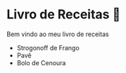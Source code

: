 # Livro de Receitas :checkered_flag:

Bem vindo ao meu livro de receitas

- Strogonoff de Frango
- Pavê
- Bolo de Cenoura



